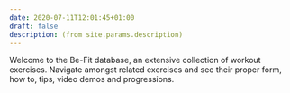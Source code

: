 ```yaml
---
date: 2020-07-11T12:01:45+01:00
draft: false
description: (from site.params.description)
---
```

Welcome to the Be-Fit database, an extensive collection of workout exercises.
Navigate amongst related exercises and see their proper form, how to, tips, video demos and progressions.
